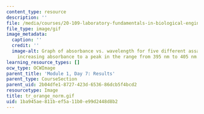```yaml
---
content_type: resource
description: ''
file: /media/courses/20-109-laboratory-fundamentals-in-biological-engineering-spring-2010/1ba945ae811bef5a11b0e99d2448d8b2_tr_orange_norm.gif
file_type: image/gif
image_metadata:
  caption: ''
  credit: ''
  image-alt: Graph of absorbance vs. wavelength for five different assays, showing
    increasing absorbance to a peak in the range from 395 nm to 405 nm.
learning_resource_types: []
ocw_type: OCWImage
parent_title: 'Module 1, Day 7: Results'
parent_type: CourseSection
parent_uid: 2b04dfe1-8727-423d-6536-86dcb5f4bcd2
resourcetype: Image
title: tr_orange_norm.gif
uid: 1ba945ae-811b-ef5a-11b0-e99d2448d8b2
---
```

